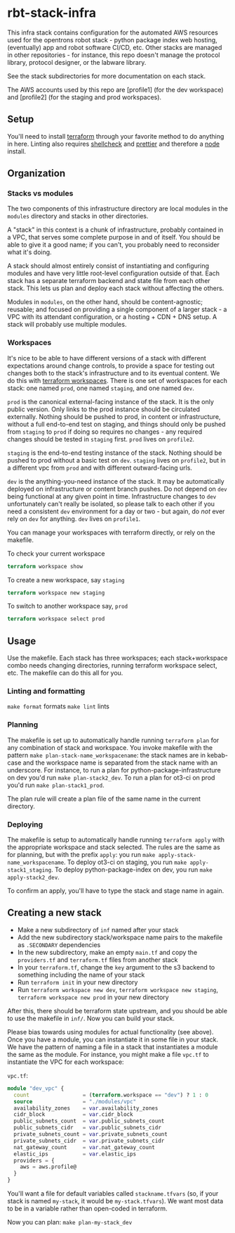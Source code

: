 # rbt-stack-infra

This infra stack contains configuration for the automated AWS resources used for the opentrons robot stack - python package index web hosting, (eventually) app and robot software CI/CD, etc. Other stacks are managed in other repositories - for instance, this repo doesn't manage the protocol library, protocol designer, or the labware library.

See the stack subdirectories for more documentation on each stack.

The AWS accounts used by this repo are [profile1] (for the dev workspace) and [profile2] (for the staging and prod workspaces).

## Setup

You'll need to install [terraform](https://www.terraform.io/) through your favorite method to do anything in here. Linting also requires [shellcheck](https://www.shellcheck.net/) and [prettier](https://prettier.io/) and therefore a [node](https://nodejs.org/en/) install.

## Organization

### Stacks vs modules

The two components of this infrastructure directory are local modules in the `modules` directory and stacks in other directories.

A "stack" in this context is a chunk of infrastructure, probably contained in a VPC, that serves some complete purpose in and of itself. You should be able to give it a good name; if you can't, you probably need to reconsider what it's doing.

A stack should almost entirely consist of instantiating and configuring modules and have very little root-level configuration outside of that. Each stack has a separate terraform backend and state file from each other stack. This lets us plan and deploy each stack without affecting the others.

Modules in `modules`, on the other hand, should be content-agnostic; reusable; and focused on providing a single component of a larger stack - a VPC with its attendant configuration, or a hosting + CDN + DNS setup. A stack will probably use multiple modules.

### Workspaces

It's nice to be able to have different versions of a stack with different expectations around change controls, to provide a space for testing out changes both to the stack's infrastructure and to its eventual content. We do this with [terraform workspaces](https://www.terraform.io/language/state/workspaces). There is one set of workspaces for each stack: one named `prod`, one named `staging`, and one named `dev`.

`prod` is the canonical external-facing instance of the stack. It is the only public version. Only links to the prod instance should be circulated externally. Nothing should be pushed to prod, in content or infrastructure, without a full end-to-end test on staging, and things should only be pushed from `staging` to `prod` if doing so requires no changes - any required changes should be tested in `staging` first. `prod` lives on `profile2`.

`staging` is the end-to-end testing instance of the stack. Nothing should be pushed to prod without a basic test on `dev`. `staging` lives on `profile2`, but in a different vpc from `prod` and with different outward-facing urls.

`dev` is the anything-you-need instance of the stack. It may be automatically deployed on infrastructure or content branch pushes. Do not depend on `dev` being functional at any given point in time. Infrastructure changes to `dev` unfortunately can't really be isolated, so please talk to each other if you need a consistent `dev` environment for a day or two - but again, do _not_ ever rely on `dev` for anything. `dev` lives on `profile1`.

You can manage your workspaces with terraform directly, or rely on the makefile.

To check your current workspace

```terraform
terraform workspace show
```

To create a new workspace, say `staging`

```terraform
terraform workspace new staging
```

To switch to another workspace say, `prod`

```terraform
terraform workspace select prod
```

## Usage

Use the makefile. Each stack has three workspaces; each stack+workspace combo needs changing directories, running terraform workspace select, etc. The makefile can do this all for you.

### Linting and formatting

`make format` formats
`make lint` lints

### Planning

The makefile is set up to automatically handle running `terraform plan` for any combination of stack and workspace. You invoke makefile with the pattern `make plan-stack-name_workspacename`: the stack names are in kebab-case and the workspace name is separated from the stack name with an underscore. For instance, to run a plan for python-package-infrastructure on dev you'd run `make plan-stack2_dev`. To run a plan for ot3-ci on prod you'd run `make plan-stack1_prod`.

The plan rule will create a plan file of the same name in the current directory.

### Deploying

The makefile is setup to automatically handle running `terraform apply` with the appropriate workspace and stack selected. The rules are the same as for planning, but with the prefix `apply`: you run `make apply-stack-name_workspacename`. To deploy ot3-ci on staging, you run `make apply-stack1_staging`. To deploy python-package-index on dev, you run `make apply-stack2_dev`.

To confirm an apply, you'll have to type the stack and stage name in again.

## Creating a new stack

- Make a new subdirectory of `inf` named after your stack
- Add the new subdirectory stack/workspace name pairs to the makefile as `.SECONDARY` dependencies
- In the new subdirectory, make an empty `main.tf` and copy the `providers.tf` and `terraform.tf` files from another stack
- In your `terraform.tf`, change the `key` argument to the s3 backend to something including the name of your stack
- Run `terraform init` in your new directory
- Run `terraform workspace new dev`, `terraform workspace new staging`, `terraform workspace new prod` in your new directory

After this, there should be terraform state upstream, and you should be able to use the makefile in `inf/`. Now you can build your stack.

Please bias towards using modules for actual functionality (see above). Once you have a module, you can instantiate it in some file in your stack. We have the pattern of naming a file in a stack that instantiates a module the same as the module. For instance, you might make a file `vpc.tf` to instantiate the VPC for each workspace:

`vpc.tf`:

```terraform
module "dev_vpc" {
  count                 = (terraform.workspace == "dev") ? 1 : 0
  source                = "./modules/vpc"
  availability_zones    = var.availability_zones
  cidr_block            = var.cidr_block
  public_subnets_count  = var.public_subnets_count
  public_subnets_cidr   = var.public_subnets_cidr
  private_subnets_count = var.private_subnets_count
  private_subnets_cidr  = var.private_subnets_cidr
  nat_gateway_count     = var.nat_gateway_count
  elastic_ips           = var.elastic_ips
  providers = {
    aws = aws.profile@
  }
}
```

You'll want a file for default variables called `stackname.tfvars` (so, if your stack is named `my-stack`, it would be `my-stack.tfvars`). We want most data to be in a variable rather than open-coded in terraform.

Now you can plan:
`make plan-my-stack_dev`
